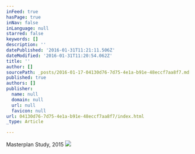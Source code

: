 ```yaml
---
inFeed: true
hasPage: true
inNav: false
inLanguage: null
starred: false
keywords: []
description: ''
datePublished: '2016-01-31T11:21:11.506Z'
dateModified: '2016-01-31T11:20:54.062Z'
title: ''
author: []
sourcePath: _posts/2016-01-17-04130d76-7d75-4e1a-b91e-48eccf7aa8f7.md
published: true
authors: []
publisher:
  name: null
  domain: null
  url: null
  favicon: null
url: 04130d76-7d75-4e1a-b91e-48eccf7aa8f7/index.html
_type: Article

---
```

Masterplan Study, 2015
![](https://the-grid-user-content.s3-us-west-2.amazonaws.com/f23770b9-b367-4281-afe5-5e70355d1b67.JPG)